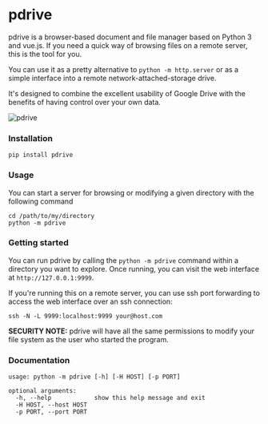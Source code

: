 # pdrive

pdrive is a browser-based document and file manager based on Python 3 and vue.js. If you need a quick way of browsing files on a remote server, this is the tool for you.

You can use it as a pretty alternative to `python -m http.server` or as a simple interface into a remote network-attached-storage drive.

It's designed to combine the excellent usability of Google Drive with the benefits of having control over your own data.

![pdrive](https://user-images.githubusercontent.com/121183/87987433-7e86fb00-ca93-11ea-9236-14823d0650c2.gif)


### Installation

```
pip install pdrive
```

### Usage

You can start a server for browsing or modifying a given directory with the following command

```
cd /path/to/my/directory
python -m pdrive
```

### Getting started

You can run pdrive by calling the `python -m pdrive` command within a directory you want to explore. Once running, you can visit the web interface at `http://127.0.0.1:9999`.

If you're running this on a remote server, you can use ssh port forwarding to access the web interface over an ssh connection:

```
ssh -N -L 9999:localhost:9999 your@host.com
```

**SECURITY NOTE:** pdrive will have all the same permissions to modify your file system as the user who started the program.

### Documentation

```
usage: python -m pdrive [-h] [-H HOST] [-p PORT]

optional arguments:
  -h, --help            show this help message and exit
  -H HOST, --host HOST
  -p PORT, --port PORT
```
